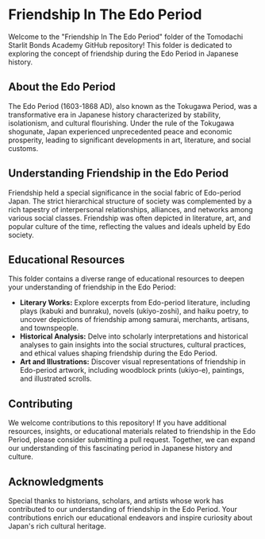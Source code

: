 # Friendship In The Edo Period

Welcome to the "Friendship In The Edo Period" folder of the Tomodachi Starlit Bonds Academy GitHub repository! This folder is dedicated to exploring the concept of friendship during the Edo Period in Japanese history.

## About the Edo Period

The Edo Period (1603-1868 AD), also known as the Tokugawa Period, was a transformative era in Japanese history characterized by stability, isolationism, and cultural flourishing. Under the rule of the Tokugawa shogunate, Japan experienced unprecedented peace and economic prosperity, leading to significant developments in art, literature, and social customs.

## Understanding Friendship in the Edo Period

Friendship held a special significance in the social fabric of Edo-period Japan. The strict hierarchical structure of society was complemented by a rich tapestry of interpersonal relationships, alliances, and networks among various social classes. Friendship was often depicted in literature, art, and popular culture of the time, reflecting the values and ideals upheld by Edo society.

## Educational Resources

This folder contains a diverse range of educational resources to deepen your understanding of friendship in the Edo Period:

- **Literary Works:** Explore excerpts from Edo-period literature, including plays (kabuki and bunraku), novels (ukiyo-zoshi), and haiku poetry, to uncover depictions of friendship among samurai, merchants, artisans, and townspeople.
- **Historical Analysis:** Delve into scholarly interpretations and historical analyses to gain insights into the social structures, cultural practices, and ethical values shaping friendship during the Edo Period.
- **Art and Illustrations:** Discover visual representations of friendship in Edo-period artwork, including woodblock prints (ukiyo-e), paintings, and illustrated scrolls.

## Contributing

We welcome contributions to this repository! If you have additional resources, insights, or educational materials related to friendship in the Edo Period, please consider submitting a pull request. Together, we can expand our understanding of this fascinating period in Japanese history and culture.

## Acknowledgments

Special thanks to historians, scholars, and artists whose work has contributed to our understanding of friendship in the Edo Period. Your contributions enrich our educational endeavors and inspire curiosity about Japan's rich cultural heritage.
